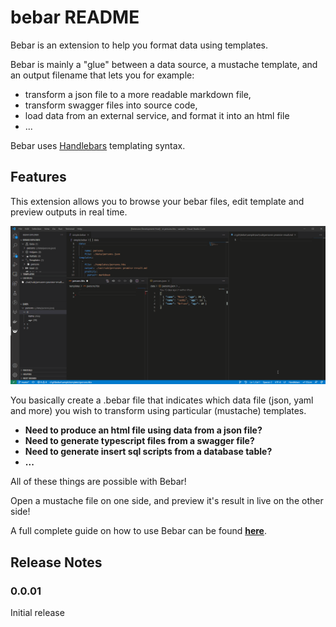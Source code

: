 # bebar README

Bebar is an extension to help you format data using templates.

Bebar is mainly a "glue" between a data source, a mustache template, and an output filename that lets you for example:
- transform a json file to a more readable markdown file,
- transform swagger files into source code,
- load data from an external service, and format it into an html file
- ...

Bebar uses [Handlebars](https://handlebarsjs.com/) templating syntax.


## Features

This extension allows you to browse your bebar files, edit template and preview outputs in real time.

![Overview](./docs/vscode-preview.gif)

You basically create a .bebar file that indicates which data file (json, yaml and more) you wish to transform using particular (mustache) templates.

- **Need to produce an html file using data from a json file?**
- **Need to generate typescript files from a swagger file?**
- **Need to generate insert sql scripts from a database table?**
- **...**

All of these things are possible with Bebar!

Open a mustache file on one side, and preview it's result in live on the other side!

A full complete guide on how to use Bebar can be found **[here](https://github.com/oYo-fr/bebar)**.

## Release Notes

### 0.0.01

Initial release
